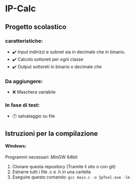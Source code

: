 
# IP-Calc
## Progetto scolastico
### caratteristiche:
* ✔️ Input indirizzi e subnet sia in decimale che in binario.
* ✔️ Calcolo sottoreti per ogni classe
* ✔️ Output sottoreti in binario o decimale che
### Da aggiungere:
* ❌ Maschera variabile
### In fase di test:
* 🕐 salvataggio su file
## Istruzioni per la compilazione
#### Windows:
Programmi necessari: MinGW 64bit
 1. Clonare questa repository (Tramite il sito o con git)
 2. Estrarre tutti i file .c e .h in una cartella
 4. Eseguire questo comando: `gcc main.c -o IpTool.exe -lm`
